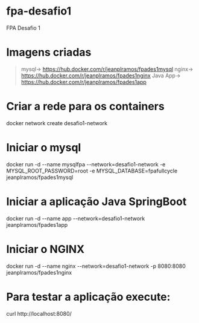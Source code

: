 # fpa-desafio1
FPA Desafio 1

# Imagens criadas
> mysql-> https://hub.docker.com/r/jeanplramos/fpades1mysql
> nginx-> https://hub.docker.com/r/jeanplramos/fpades1nginx
> Java App-> https://hub.docker.com/r/jeanplramos/fpades1app

# Criar a rede para os containers
docker network create desafio1-network

# Iniciar o mysql
docker run -d --name mysqlfpa --network=desafio1-network -e MYSQL_ROOT_PASSWORD=root -e MYSQL_DATABASE=fpafullcycle jeanplramos/fpades1mysql

# Iniciar a aplicação Java SpringBoot
docker run -d --name app --network=desafio1-network jeanplramos/fpades1app

# Iniciar o NGINX
docker run -d --name nginx --network=desafio1-network -p 8080:8080 jeanplramos/fpades1nginx

# Para testar a aplicação execute:
curl http://localhost:8080/
